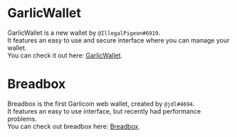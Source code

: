 # GarlicWallet
GarlicWallet is a new wallet by `@IllegalPigeon#6919`.  
It features an easy to use and secure interface where you can manage your wallet.  
You can check it out here: [GarlicWallet](https://garlicwallet.com/).

# Breadbox
Breadbox is the first Garlicoin web wallet, created by `@jdl#4694`.  
It features an easy to use interface, but recently had performance problems.  
You can check out breadbox here: [Breadbox](https://breadbox.xyz/).